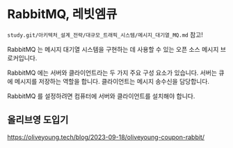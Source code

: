 # RabbitMQ, 레빗엠큐

`study.git/아키텍처_설계_전략/대규모_트래픽_시스템/메시지_대기열_MQ.md` 참고!

RabbitMQ 는 메시지 대기열 시스템을 구현하는 데 사용할 수 있는 오픈 소스 메시지 브로커입니다.

RabbitMQ 에는 서버와 클라이언트라는 두 가지 주요 구성 요소가 있습니다. 서버는 큐에 메시지를 저장하는 역할을 합니다. 클라이언트는 메시지 송수신을 담당합니다.

RabbitMQ 를 설정하려면 컴퓨터에 서버와 클라이언트를 설치해야 합니다.

## 올리브영 도입기

https://oliveyoung.tech/blog/2023-09-18/oliveyoung-coupon-rabbit/
